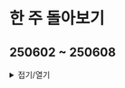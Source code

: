 # 한 주 돌아보기
## 250602 ~ 250608



<details>
<summary>접기/열기</summary>


[유튜브: 규격화](https://youtu.be/hXgG3IQLI_w?si=TNsO0A5MJ97yDgNz)

[유튜브: 규격화](https://youtu.be/XQU7XQimtZ4?si=uizfGsHShJvcRb8z)

[유튜브: 규격화](https://youtu.be/WycVOCbeKqQ?si=1O6IifN69GN7NXWg)
</details>

